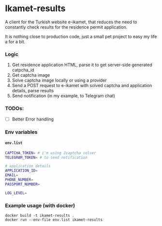 # Ikamet-results

A client for the Turkish website e-ikamet, that reduces the need to constantly check results for the residence permit application.

It is nothing close to production code, just a small pet project to easy my life a for a bit. 
### Logic

1. Get residence application HTML, parse it to get server-side generated catpcha_id
2. Get captcha image
3. Solve captcha image locally or using a provider
4. Send a POST request to e-ikamet with solved captcha and application details, parse results
5. Send notification (in my example, to Telegram chat)

### TODOs:
- [ ] Better Error handling

### Env variables
#### **`env.list`**
```bash
CAPTCHA_TOKEN= # i'm using 2captcha solver
TELEGRAM_TOKEN= # to send notification

# application details
APPLICATION_ID= 
EMAIL=
PHONE_NUMBER=
PASSPORT_NUMBER=

LOG_LEVEL=
```

### Example usage (with docker)
```
docker build -t ikamet-results . 
docker run --env-file env.list ikamet-results
```
